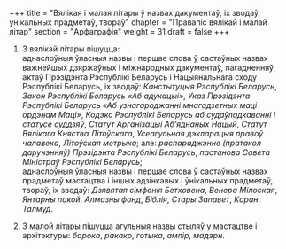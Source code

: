 +++
title = "Вялікая і малая літары ў назвах дакументаў, іх зводаў, унікальных прадметаў, твораў"
chapter = "Правапic вялiкай i малай лiтар"
section = "Арфаграфія"
weight = 31
draft = false
+++

1. З вялікай літары пішуцца:
<br>аднаслоўныя ўласныя назвы і першае слова ў састаўных назвах важнейшых дзяржаўных і міжнародных дакументаў, пагадненняў, актаў Прэзідэнта Рэспублікі Беларусь і Нацыянальнага сходу Рэспублікі Беларусь, іх зводаў: _Канстытуцыя Рэспублікі Беларусь_, _Закон Рэспублікі Беларусь «Аб адукацыі»_, _Указ Прэзідэнта Рэспублікі Беларусь «Аб узнагароджанні мнагадзетных маці ордэнам Маці»_, _Кодэкс Рэспублікі Беларусь аб судаўладкаванні і статусе суддзяў_, _Статут Арганізацыі Аб’яднаных Нацый_, _Статут Вялікага Княства Літоўскага_, _Усеагульная дэкларацыя правоў чалавека_, _Літоўская метрыка_; але: _распараджэнне (пратакол даручэнняў) Прэзідэнта Рэспублікі Беларусь_, _пастанова Савета Міністраў Рэспублікі Беларусь_;
<br>аднаслоўныя ўласныя назвы і першае слова ў састаўных назвах прадметаў мастацтва і іншых адзінкавых і ўнікальных прадметаў, твораў, іх зводаў: _Дзявятая сімфонія Бетховена_, _Венера Мілоская_, _Янтарны пакой_, _Алмазны фонд_, _Біблія_, _Стары Запавет_, _Каран_, _Талмуд_.

2. З малой літары пішуцца агульныя назвы стыляў у мастацтве і архітэктуры: _барока_, _ракако_, _готыка_, _ампір_, _мадэрн_.
